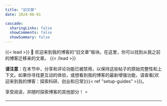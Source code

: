 ```yaml
---
title: "旧文章"
date: 2024-06-01

cascade:
  sharingLinks: false
  showComments: false
  showSummary: false
---
```


{{< lead >}}
:wave: 欢迎来到我的博客的“旧文章”板块。在这里，你可以找到从我之前的博客迁移来的文章。
{{< /lead >}}

**请注意**：在本节中，分享和评论功能已被禁用，以保持这些帖子的原始完整性和上下文。如果你寻找更互动的体验，或想看到我的博客的最新增强功能，请查看[欢迎来到我的博客：探索科研、创业和日常]({{< ref "setup-guides" >}})。

享受阅读，并随时探索博客的其他部分！ :star:

---
